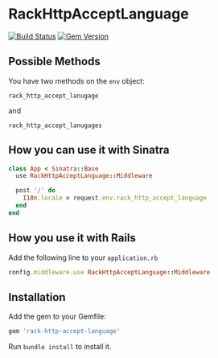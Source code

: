 # RackHttpAcceptLanguage
[![Build Status](https://travis-ci.org/kaeuferportal/rack-http-accept-language.svg?branch=master)](https://travis-ci.org/kaeuferportal/rack-http-accept-language)
[![Gem Version](https://badge.fury.io/rb/rack-http-accept-language.svg)](https://badge.fury.io/rb/rack-http-accept-language)

## Possible Methods

You have two methods on the ``env`` object:
```
rack_http_accept_lanugage
```
and
```
rack_http_accept_lanugages
```

## How you can use it with Sinatra

``` ruby
class App < Sinatra::Base
  use RackHttpAcceptLanguage::Middleware

  post '/' do
    I18n.locale = request.env.rack_http_accept_language
  end
end
```

## How you use it with Rails

Add the following line to your ``application.rb``
``` ruby
config.middleware.use RackHttpAcceptLanguage::Middleware
```

## Installation

Add the gem to your Gemfile:

``` ruby
gem 'rack-http-accept-language'
```

Run `bundle install` to install it.
